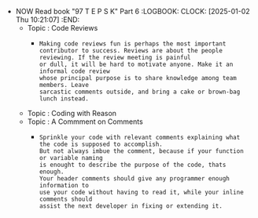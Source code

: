 - NOW  Read book "97 T E P S K" Part 6
  :LOGBOOK:
  CLOCK: [2025-01-02 Thu 10:21:07]
  :END:
	- Topic : Code Reviews
		- ```apl
		  Making code reviews fun is perhaps the most important contributor to success. Reviews are about the people reviewing. If the review meeting is painful
		  or dull, it will be hard to motivate anyone. Make it an informal code review
		  whose principal purpose is to share knowledge among team members. Leave
		  sarcastic comments outside, and bring a cake or brown-bag lunch instead.
		  ```
	- Topic : Coding with Reason
	- Topic : A Commment on Comments
		- ```apl
		  Sprinkle your code with relevant comments explaining what the code is supposed to accomplish. 
		  But not always imbue the comment, because if your function or variable naming
		  is enought to describe the purpose of the code, thats enough.
		  Your header comments should give any programmer enough information to
		  use your code without having to read it, while your inline comments should
		  assist the next developer in fixing or extending it.
		  ```